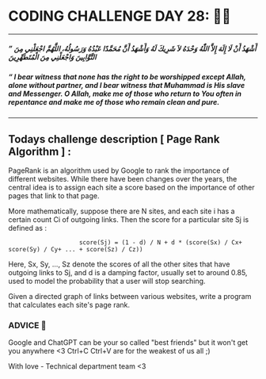 # CODING CHALLENGE DAY 28: 🌙✨

---

##### ” أَشْهَدُ أَنْ لَا إِلَهَ إِلاَّ اللّٰهُ وَحْدَهُ لاَ شَرِيكَ لَهُ وَأَشْهَدُ أَنَّ مُحَمَّدًا عَبْدُهُ وَرَسُولُهُ، اللَّهُمَّ اجْعَلْنِي مِنَ التَّوَّابِينَ وَاجْعَلْنِي مِنَ الْمُتَطَهِّرِينَ

##### “ I bear witness that none has the right to be worshipped except Allah, alone without partner, and I bear witness that Muhammad is His slave and Messenger. O Allah, make me of those who return to You often in repentance and make me of those who remain clean and pure.

---

##

## Todays challenge description [ Page Rank Algorithm ] :

PageRank is an algorithm used by Google to rank the importance of different websites. While there have been changes over the years, the central idea is to assign each site a score based on the importance of other pages that link to that page.

More mathematically, suppose there are N sites, and each site i has a certain count Ci of outgoing links. Then the score for a particular site Sj is defined as :

                        score(Sj) = (1 - d) / N + d * (score(Sx) / Cx+ score(Sy) / Cy+ ... + score(Sz) / Cz)) 

Here, Sx, Sy, ..., Sz denote the scores of all the other sites that have outgoing links to Sj, and d is a damping factor, usually set to around 0.85, used to model the probability that a user will stop searching.

Given a directed graph of links between various websites, write a program that calculates each site's page rank.

### ADVICE 💖

Google and ChatGPT can be your so called "best friends" but it won't get you anywhere <3 Ctrl+C Ctrl+V are for the weakest of us all ;)

With love - Technical department team <3
